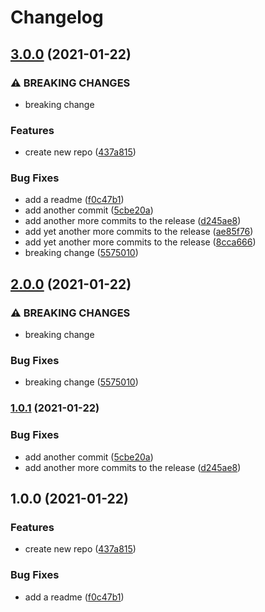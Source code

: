 # Changelog

## [3.0.0](https://www.github.com/safarmer/release-please-issue/compare/v2.0.0...v3.0.0) (2021-01-22)


### ⚠ BREAKING CHANGES

* breaking change

### Features

* create new repo ([437a815](https://www.github.com/safarmer/release-please-issue/commit/437a815408e63cbe28fe3ae7905eca419ce95900))


### Bug Fixes

* add a readme ([f0c47b1](https://www.github.com/safarmer/release-please-issue/commit/f0c47b15db711c64c428df613b30b8afd4b64be8))
* add another commit ([5cbe20a](https://www.github.com/safarmer/release-please-issue/commit/5cbe20a4c017e01e643a67c804c312ab52526159))
* add another more commits to the release ([d245ae8](https://www.github.com/safarmer/release-please-issue/commit/d245ae8598363b01a05a6edbf7679c91c7bde131))
* add yet another more commits to the release ([ae85f76](https://www.github.com/safarmer/release-please-issue/commit/ae85f76f63c4c2a92ab722321fc6c325642bf5cb))
* add yet another more commits to the release ([8cca666](https://www.github.com/safarmer/release-please-issue/commit/8cca66655a33be200718684f28ac7202ec449208))
* breaking change ([5575010](https://www.github.com/safarmer/release-please-issue/commit/55750100811757ee72fc0a8104af453f69c21272))

## [2.0.0](https://www.github.com/safarmer/release-please-issue/compare/v1.0.1...v2.0.0) (2021-01-22)


### ⚠ BREAKING CHANGES

* breaking change

### Bug Fixes

* breaking change ([5575010](https://www.github.com/safarmer/release-please-issue/commit/55750100811757ee72fc0a8104af453f69c21272))

### [1.0.1](https://www.github.com/safarmer/release-please-issue/compare/v1.0.0...v1.0.1) (2021-01-22)


### Bug Fixes

* add another commit ([5cbe20a](https://www.github.com/safarmer/release-please-issue/commit/5cbe20a4c017e01e643a67c804c312ab52526159))
* add another more commits to the release ([d245ae8](https://www.github.com/safarmer/release-please-issue/commit/d245ae8598363b01a05a6edbf7679c91c7bde131))

## 1.0.0 (2021-01-22)


### Features

* create new repo ([437a815](https://www.github.com/safarmer/release-please-issue/commit/437a815408e63cbe28fe3ae7905eca419ce95900))


### Bug Fixes

* add a readme ([f0c47b1](https://www.github.com/safarmer/release-please-issue/commit/f0c47b15db711c64c428df613b30b8afd4b64be8))
